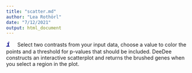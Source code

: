 ```yaml
---
title: "scatter.md"
author: "Lea Rothörl"
date: "7/12/2021"
output: html_document
---
```

<span style="color:darkblue"><font face="courier"> <font size="4">***i***</font></font></span> &nbsp;&nbsp;&nbsp;
Select two contrasts from your input data, choose a value to color the points and a threshold for p-values that should be included. DeeDee constructs an interactive scatterplot and returns the brushed genes when you select a region in the plot. 

